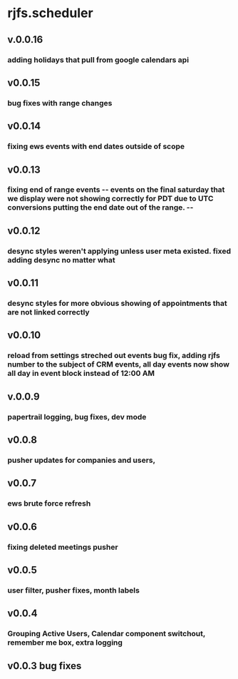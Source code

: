 # rjfs.scheduler

## v.0.0.16
### adding holidays that pull from google calendars api

## v0.0.15
### bug fixes with range changes

## v0.0.14
### fixing ews events with end dates outside of scope

## v0.0.13
### fixing end of range events -- events on the final saturday that we display were not showing correctly for PDT due to UTC conversions putting the end date out of the range. --

## v0.0.12
### desync styles weren't applying unless user meta existed. fixed adding desync no matter what

## v0.0.11
### desync styles for more obvious showing of appointments that are not linked correctly

## v0.0.10
### reload from settings streched out events bug fix, adding rjfs number to the subject of CRM events, all day events now show all day in event block instead of 12:00 AM

## v.0.0.9
### papertrail logging, bug fixes, dev mode

## v0.0.8
### pusher updates for companies and users,

## v0.0.7
### ews brute force refresh

## v0.0.6
### fixing deleted meetings pusher

## v0.0.5
### user filter, pusher fixes, month labels

## v0.0.4
### Grouping Active Users, Calendar component switchout, remember me box, extra logging

## v0.0.3 bug fixes
